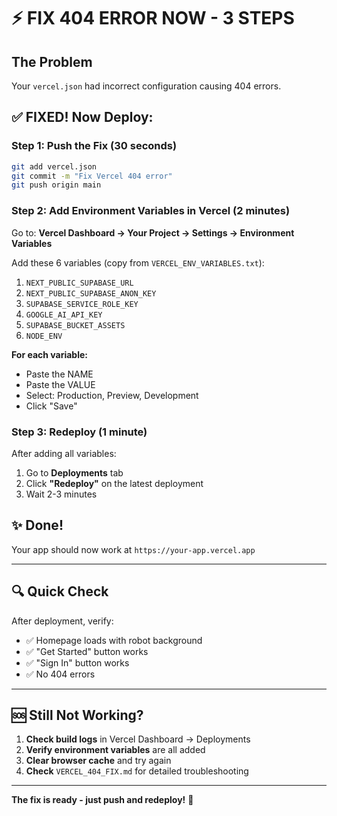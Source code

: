 # ⚡ FIX 404 ERROR NOW - 3 STEPS

## The Problem
Your `vercel.json` had incorrect configuration causing 404 errors.

## ✅ FIXED! Now Deploy:

### Step 1: Push the Fix (30 seconds)
```bash
git add vercel.json
git commit -m "Fix Vercel 404 error"
git push origin main
```

### Step 2: Add Environment Variables in Vercel (2 minutes)

Go to: **Vercel Dashboard → Your Project → Settings → Environment Variables**

Add these 6 variables (copy from `VERCEL_ENV_VARIABLES.txt`):

1. `NEXT_PUBLIC_SUPABASE_URL`
2. `NEXT_PUBLIC_SUPABASE_ANON_KEY`
3. `SUPABASE_SERVICE_ROLE_KEY`
4. `GOOGLE_AI_API_KEY`
5. `SUPABASE_BUCKET_ASSETS`
6. `NODE_ENV`

**For each variable:**
- Paste the NAME
- Paste the VALUE
- Select: Production, Preview, Development
- Click "Save"

### Step 3: Redeploy (1 minute)

After adding all variables:
1. Go to **Deployments** tab
2. Click **"Redeploy"** on the latest deployment
3. Wait 2-3 minutes

## ✨ Done!

Your app should now work at `https://your-app.vercel.app`

---

## 🔍 Quick Check

After deployment, verify:
- ✅ Homepage loads with robot background
- ✅ "Get Started" button works
- ✅ "Sign In" button works
- ✅ No 404 errors

---

## 🆘 Still Not Working?

1. **Check build logs** in Vercel Dashboard → Deployments
2. **Verify environment variables** are all added
3. **Clear browser cache** and try again
4. **Check** `VERCEL_404_FIX.md` for detailed troubleshooting

---

**The fix is ready - just push and redeploy!** 🚀
